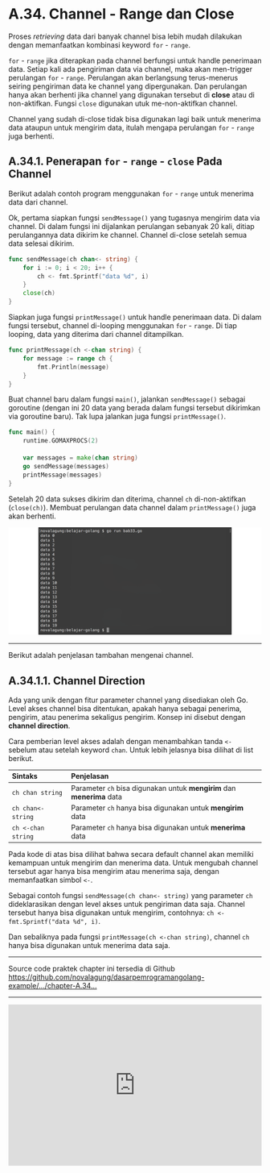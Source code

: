 # A.34. Channel - Range dan Close

Proses *retrieving* data dari banyak channel bisa lebih mudah dilakukan dengan memanfaatkan kombinasi keyword `for` - `range`.

`for` - `range` jika diterapkan pada channel berfungsi untuk handle penerimaan data. Setiap kali ada pengiriman data via channel, maka akan men-trigger perulangan `for` - `range`. Perulangan akan berlangsung terus-menerus seiring pengiriman data ke channel yang dipergunakan. Dan perulangan hanya akan berhenti jika channel yang digunakan tersebut di **close** atau di non-aktifkan. Fungsi `close` digunakan utuk me-non-aktifkan channel.

Channel yang sudah di-close tidak bisa digunakan lagi baik untuk menerima data ataupun untuk mengirim data, itulah mengapa perulangan `for` - `range` juga berhenti.

## A.34.1. Penerapan `for` - `range` - `close` Pada Channel

Berikut adalah contoh program menggunakan `for` - `range` untuk menerima data dari channel.

Ok, pertama siapkan fungsi `sendMessage()` yang tugasnya mengirim data via channel. Di dalam fungsi ini dijalankan perulangan sebanyak 20 kali, ditiap perulangannya data dikirim ke channel. Channel di-close setelah semua data selesai dikirim.

```go
func sendMessage(ch chan<- string) {
    for i := 0; i < 20; i++ {
        ch <- fmt.Sprintf("data %d", i)
    }
    close(ch)
}
```

Siapkan juga fungsi `printMessage()` untuk handle penerimaan data. Di dalam fungsi tersebut, channel di-looping menggunakan `for` - `range`. Di tiap looping, data yang diterima dari channel ditampilkan.

```go
func printMessage(ch <-chan string) {
    for message := range ch {
        fmt.Println(message)
    }
}
```

Buat channel baru dalam fungsi `main()`, jalankan `sendMessage()` sebagai goroutine (dengan ini 20 data yang berada dalam fungsi tersebut dikirimkan via goroutine baru). Tak lupa jalankan juga fungsi `printMessage()`.

```go
func main() {
    runtime.GOMAXPROCS(2)

    var messages = make(chan string)
    go sendMessage(messages)
    printMessage(messages)
}
```

Setelah 20 data sukses dikirim dan diterima, channel `ch` di-non-aktifkan (`close(ch)`). Membuat perulangan data channel dalam `printMessage()` juga akan berhenti.

![Penerapan for-range-close pada channel](images/A_channel_range_close_1_for_range_close.png)

---

Berikut adalah penjelasan tambahan mengenai channel.

## A.34.1.1. Channel Direction

Ada yang unik dengan fitur parameter channel yang disediakan oleh Go. Level akses channel bisa ditentukan, apakah hanya sebagai penerima, pengirim, atau penerima sekaligus pengirim. Konsep ini disebut dengan **channel direction**.

Cara pemberian level akses adalah dengan menambahkan tanda `<-` sebelum atau setelah keyword `chan`. Untuk lebih jelasnya bisa dilihat di list berikut.

| Sintaks | Penjelasan |
| :------- | :--------- |
| `ch chan string` | Parameter `ch` bisa digunakan untuk **mengirim** dan **menerima** data |
| `ch chan<- string` | Parameter `ch` hanya bisa digunakan untuk **mengirim** data |
| `ch <-chan string` | Parameter `ch` hanya bisa digunakan untuk **menerima** data |

Pada kode di atas bisa dilihat bahwa secara default channel akan memiliki kemampuan untuk mengirim dan menerima data. Untuk mengubah channel tersebut agar hanya bisa mengirim atau menerima saja, dengan memanfaatkan simbol `<-`.

Sebagai contoh fungsi `sendMessage(ch chan<- string)` yang parameter `ch` dideklarasikan dengan level akses untuk pengiriman data saja. Channel tersebut hanya bisa digunakan untuk mengirim, contohnya: `ch <- fmt.Sprintf("data %d", i)`.

Dan sebaliknya pada fungsi `printMessage(ch <-chan string)`, channel `ch` hanya bisa digunakan untuk menerima data saja.

---

<div class="source-code-link">
    <div class="source-code-link-message">Source code praktek chapter ini tersedia di Github</div>
    <a href="https://github.com/novalagung/dasarpemrogramangolang-example/tree/master/chapter-A.34-channel-range-close">https://github.com/novalagung/dasarpemrogramangolang-example/.../chapter-A.34...</a>
</div>

---

<iframe src="https://novalagung.substack.com/embed" width="100%" height="320" class="substack-embed" frameborder="0" scrolling="no"></iframe>
